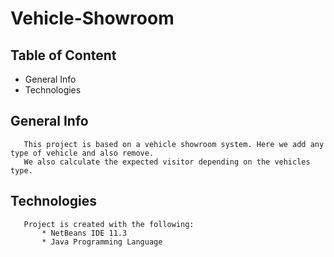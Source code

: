 # Vehicle-Showroom

## Table of Content
  
  * General Info
  * Technologies
  
## General Info
   
       This project is based on a vehicle showroom system. Here we add any type of vehicle and also remove.  
       We also calculate the expected visitor depending on the vehicles type.
       
## Technologies

       Project is created with the following:  
           * NetBeans IDE 11.3
           * Java Programming Language
